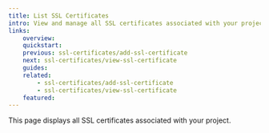 ```yaml
---
title: List SSL Certificates
intro: View and manage all SSL certificates associated with your project.
links:
    overview:
    quickstart:
    previous: ssl-certificates/add-ssl-certificate
    next: ssl-certificates/view-ssl-certificate
    guides:
    related:
        - ssl-certificates/add-ssl-certificate
        - ssl-certificates/view-ssl-certificate
    featured:
---
```


This page displays all SSL certificates associated with your project.
